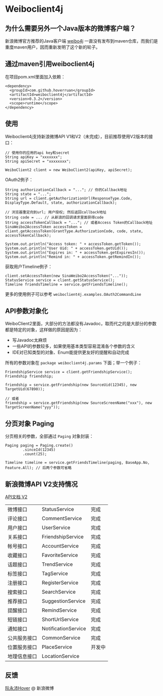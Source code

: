 Weiboclient4j
===

为什么需要另外一个Java版本的微博客户端？
---

新浪微博官方推荐的Java客户端 [weibo4j](http://code.google.com/p/weibo4j/) 一直没有发布到maven仓库，而我们是重度maven用户，因而重新发明了这个新的轮子。

通过maven引用weiboclient4j
---

在项目pom.xml里面加入依赖：

    <dependency>
      <groupId>com.github.hoverruan</groupId>
      <artifactId>weiboclient4j</artifactId>
      <version>0.3.2</version>
      <scope>runtime</scope>
    </dependency>

使用
---

Weiboclient4j支持新浪微博API V1和V2（未完成），目前推荐使用V2版本的接口：

    // 使用你的应用的api key和secret
    String apiKey = "xxxxxxx";
    String apiSecret = "xxxxxxxx";

    WeiboClient2 client = new WeiboClient2(apiKey, apiSecret);

OAuth2例子：

    String authorizationCallback = "..."; // 你的Callback地址
    String state = "...";
    String url = client.getAuthorizationUrl(ResponseType.Code, DisplayType.Default, state, authorizationCallback);

    // 浏览器重定向到url; 用户授权; 然后返回callback地址
    String code = ... // 从新浪的回调请求里面获得code
    String accessTokenCallback = "..."; // 或者Access Token的Callback地址
    SinaWeibo2AccessToken accessToken = client.getAccessToken(GrantType.AuthorizationCode, code, state, accessTokenCallback);

    System.out.println("Access token: " + accessToken.getToken());
    System.out.println("User Uid: " + accessToken.getUid());
    System.out.println("Expires in: " + accessToken.getExpiresIn());
    System.out.println("Remind in: " + accessToken.getRemindIn());

获取用户Timeline例子：

    client.setAccessToken(new SinaWeibo2AccessToken("..."));
    StatusService service = client.getStatusService();
    Timeline friendsTimeline = service.getFriendsTimeline();

更多的使用例子可以参考 `weiboclient4j.examples.OAuth2CommandLine`

API参数对象化
---

WeiboClient2里面，大部分的方法都没有Javadoc，取而代之的是大部分的参数都是特定的对象，这样做的原因是因为：

- 写Javadoc太麻烦
- 一些API的参数较多，如果使用基本类型容易混淆各个参数的含义
- IDE对已知类型的对象、Enum能提供更友好的提醒和自动完成

所有的参数对象在 `package weiboclient4j.params` 下面；举一个例子：

    FriendshipService service = client.getFriendshipService();
    Friendship friendship;

    friendship = service.getFriendship(new SourceUid(12345), new TargetUid(67890));

    // 或者
    friendship = service.getFriendship(new SourceScreenName("xxx"), new TargetScreenName("yyy"));

分页对象 Paging
---

分页相关的参数，全部通过 `Paging` 对象封装：

    Paging paging = Paging.create()
            .sinceId(12345)
            .count(25);

    Timeline timeline = service.getFriendsTimeline(paging, BaseApp.No, Feature.All); // 后两个参数可省略

新浪微博API V2支持情况
---

[API文档 V2](http://open.weibo.com/wiki/API%E6%96%87%E6%A1%A3_V2)

<table>
<tr><td>微博接口</td><td>StatusService</td><td>完成</td></tr>
<tr><td>评论接口</td><td>CommentService</td><td>完成</td></tr>
<tr><td>用户接口</td><td>UserService</td><td>完成</td></tr>
<tr><td>关系接口</td><td>FriendshipService</td><td>完成</td></tr>
<tr><td>帐号接口</td><td>AccountService</td><td>完成</td></tr>
<tr><td>收藏接口</td><td>FavoriteService</td><td>完成</td></tr>
<tr><td>话题接口</td><td>TrendService</td><td>完成</td></tr>
<tr><td>标签接口</td><td>TagService</td><td>完成</td></tr>
<tr><td>注册接口</td><td>RegisterService</td><td>完成</td></tr>
<tr><td>搜索接口</td><td>SearchService</td><td>完成</td></tr>
<tr><td>推荐接口</td><td>SuggestionService</td><td>完成</td></tr>
<tr><td>提醒接口</td><td>RemindService</td><td>完成</td></tr>
<tr><td>短链接口</td><td>ShortUrlService</td><td>完成</td></tr>
<tr><td>通知接口</td><td>NotificationService</td><td>完成</td></tr>
<tr><td>公共服务接口</td><td>CommonService</td><td>完成</td></tr>
<tr><td>位置服务接口</td><td>PlaceService</td><td>开发中</td></tr>
<tr><td>地理信息接口</td><td>LocationService</td><td> </td></tr>
</table>

反馈
---

[阮永沛Hover](http://weibo.com/hoverruan) @ 新浪微博
